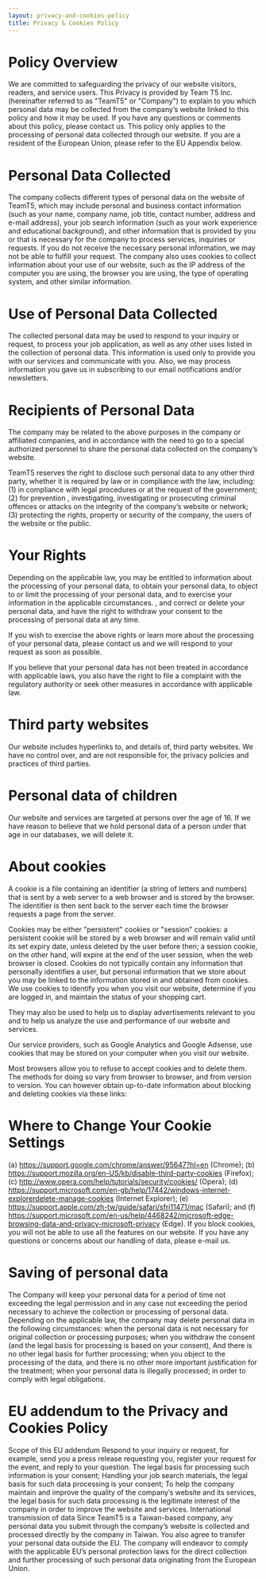 ```yaml
---
layout: privacy-and-cookies-policy
title: Privacy & Cookies Policy
---
```


# Policy Overview

We are committed to safeguarding the privacy of our website visitors, readers, and service users. This Privacy is provided by Team T5 Inc. (hereinafter referred to as "TeamT5" or "Company") to explain to you which personal data may be collected from the company’s website linked to this policy and how it may be used. If you have any questions or comments about this policy, please contact us. This policy only applies to the processing of personal data collected through our website. If you are a resident of the European Union, please refer to the EU Appendix below.

# Personal Data Collected

The company collects different types of personal data on the website of TeamT5, which may include personal and business contact information (such as your name, company name, job title, contact number, address and e-mail address), your job search information (such as your work experience and educational background), and other information that is provided by you or that is necessary for the company to process services, inquiries or requests. If you do not receive the necessary personal information, we may not be able to fulfill your request. The company also uses cookies to collect information about your use of our website, such as the IP address of the computer you are using, the browser you are using, the type of operating system, and other similar information.

# Use of Personal Data Collected

The collected personal data may be used to respond to your inquiry or request, to process your job application, as well as any other uses listed in the collection of personal data. This information is used only to provide you with our services and communicate with you. Also, we may process information you gave us in subscribing to our email notifications and/or newsletters.

# Recipients of Personal Data

The company may be related to the above purposes in the company or affiliated companies, and in accordance with the need to go to a special authorized personnel to share the personal data collected on the company’s website.

TeamT5 reserves the right to disclose such personal data to any other third party, whether it is required by law or in compliance with the law, including: (1) in compliance with legal procedures or at the request of the government; (2) for prevention , investigating, investigating or prosecuting criminal offences or attacks on the integrity of the company’s website or network; (3) protecting the rights, property or security of the company, the users of the website or the public.

# Your Rights

Depending on the applicable law, you may be entitled to information about the processing of your personal data, to obtain your personal data, to object to or limit the processing of your personal data, and to exercise your information in the applicable circumstances. , and correct or delete your personal data, and have the right to withdraw your consent to the processing of personal data at any time.

If you wish to exercise the above rights or learn more about the processing of your personal data, please contact us and we will respond to your request as soon as possible.

If you believe that your personal data has not been treated in accordance with applicable laws, you also have the right to file a complaint with the regulatory authority or seek other measures in accordance with applicable law.

# Third party websites

Our website includes hyperlinks to, and details of, third party websites. We have no control over, and are not responsible for, the privacy policies and practices of third parties.

# Personal data of children

Our website and services are targeted at persons over the age of 16. If we have reason to believe that we hold personal data of a person under that age in our databases, we will delete it.

# About cookies

A cookie is a file containing an identifier (a string of letters and numbers) that is sent by a web server to a web browser and is stored by the browser. The identifier is then sent back to the server each time the browser requests a page from the server.

Cookies may be either "persistent" cookies or "session" cookies: a persistent cookie will be stored by a web browser and will remain valid until its set expiry date, unless deleted by the user before then; a session cookie, on the other hand, will expire at the end of the user session, when the web browser is closed.
Cookies do not typically contain any information that personally identifies a user, but personal information that we store about you may be linked to the information stored in and obtained from cookies.
We use cookies to identify you when you visit our website, determine if you are logged in, and maintain the status of your shopping cart.

They may also be used to help us to display advertisements relevant to you and to help us analyze the use and performance of our website and services.

Our service providers, such as Google Analytics and Google Adsense, use cookies that may be stored on your computer when you visit our website.

Most browsers allow you to refuse to accept cookies and to delete them. The methods for doing so vary from browser to browser, and from version to version. You can however obtain up-to-date information about blocking and deleting cookies via these links:

# Where to Change Your Cookie Settings

(a) https://support.google.com/chrome/answer/95647?hl=en (Chrome);
(b) https://support.mozilla.org/en-US/kb/disable-third-party-cookies (Firefox);
(c) http://www.opera.com/help/tutorials/security/cookies/ (Opera);
(d) https://support.microsoft.com/en-gb/help/17442/windows-internet-explorerdelete-manage-cookies (Internet Explorer);
(e) https://support.apple.com/zh-tw/guide/safari/sfri11471/mac (Safari); and
(f) https://support.microsoft.com/en-us/help/4468242/microsoft-edge-browsing-data-and-privacy-microsoft-privacy (Edge).
If you block cookies, you will not be able to use all the features on our website.
If you have any questions or concerns about our handling of data, please e-mail us.

# Saving of personal data

The Company will keep your personal data for a period of time not exceeding the legal permission and in any case not exceeding the period necessary to achieve the collection or processing of personal data. Depending on the applicable law, the company may delete personal data in the following circumstances: when the personal data is not necessary for original collection or processing purposes; when you withdraw the consent (and the legal basis for processing is based on your consent), And there is no other legal basis for further processing; when you object to the processing of the data, and there is no other more important justification for the treatment; when your personal data is illegally processed; in order to comply with legal obligations.

# EU addendum to the Privacy and Cookies Policy
Scope of this EU addendum
Respond to your inquiry or request, for example, send you a press release requesting you, register your request for the event, and reply to your question. The legal basis for processing such information is your consent;
Handling your job search materials, the legal basis for such data processing is your consent;
To help the company maintain and improve the quality of the company’s website and its services, the legal basis for such data processing is the legitimate interest of the company in order to improve the website and services.
International transmission of data
Since TeamT5 is a Taiwan-based company, any personal data you submit through the company’s website is collected and processed directly by the company in Taiwan. You also agree to transfer your personal data outside the EU. The company will endeavor to comply with the applicable EU’s personal protection laws for the direct collection and further processing of such personal data originating from the European Union.

